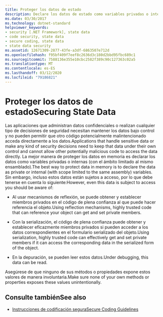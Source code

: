 ```yaml
---
title: Proteger los datos de estado
description: Declare los datos de estado como variables privadas o internas para limitar el acceso a los datos. Todavía se puede tener acceso a estos datos a través de la reflexión, la serialización y en la depuración.
ms.date: 03/30/2017
ms.technology: dotnet-standard
helpviewer_keywords:
- security [.NET Framework], state data
- code security, state data
- secure coding, state data
- state data security
ms.assetid: 12671309-2877-43fe-a3df-6863507e712d
ms.openlocfilehash: f95bf409f7eef8c2636d3c180d2bbd95fbc689c1
ms.sourcegitcommit: 7588136e355e10cbc2582f389c90c127363c02a5
ms.translationtype: MT
ms.contentlocale: es-ES
ms.lasthandoff: 03/12/2020
ms.locfileid: "79186821"
---
```

# <a name="securing-state-data"></a><span data-ttu-id="69ec7-104">Proteger los datos de estado</span><span class="sxs-lookup"><span data-stu-id="69ec7-104">Securing State Data</span></span>
<span data-ttu-id="69ec7-105">Las aplicaciones que administran datos confidenciales o realizan cualquier tipo de decisiones de seguridad necesitan mantener los datos bajo control y no pueden permitir que otro código potencialmente malintencionado acceda directamente a los datos.</span><span class="sxs-lookup"><span data-stu-id="69ec7-105">Applications that handle sensitive data or make any kind of security decisions need to keep that data under their own control and cannot allow other potentially malicious code to access the data directly.</span></span> <span data-ttu-id="69ec7-106">La mejor manera de proteger los datos en memoria es declarar los datos como variables privadas o internas (con el ámbito limitado al mismo ensamblado).</span><span class="sxs-lookup"><span data-stu-id="69ec7-106">The best way to protect data in memory is to declare the data as private or internal (with scope limited to the same assembly) variables.</span></span> <span data-ttu-id="69ec7-107">Sin embargo, incluso estos datos están sujetos a acceso, por lo que debe tenerse en cuenta lo siguiente:</span><span class="sxs-lookup"><span data-stu-id="69ec7-107">However, even this data is subject to access you should be aware of:</span></span>  
  
- <span data-ttu-id="69ec7-108">Al usar mecanismos de reflexión, se puede obtener y establecer miembros privados en el código de plena confianza al que puede hacer referencia el objeto.</span><span class="sxs-lookup"><span data-stu-id="69ec7-108">Using reflection mechanisms, highly trusted code that can reference your object can get and set private members.</span></span>  
  
- <span data-ttu-id="69ec7-109">Con la serialización, el código de plena confianza puede obtener y establecer eficazmente miembros privados si pueden acceder a los datos correspondientes en el formulario serializado del objeto.</span><span class="sxs-lookup"><span data-stu-id="69ec7-109">Using serialization, highly trusted code can effectively get and set private members if it can access the corresponding data in the serialized form of the object.</span></span>  
  
- <span data-ttu-id="69ec7-110">En la depuración, se pueden leer estos datos.</span><span class="sxs-lookup"><span data-stu-id="69ec7-110">Under debugging, this data can be read.</span></span>  
  
 <span data-ttu-id="69ec7-111">Asegúrese de que ninguno de sus métodos o propiedades expone estos valores de manera involuntaria.</span><span class="sxs-lookup"><span data-stu-id="69ec7-111">Make sure none of your own methods or properties exposes these values unintentionally.</span></span>  
  
## <a name="see-also"></a><span data-ttu-id="69ec7-112">Consulte también</span><span class="sxs-lookup"><span data-stu-id="69ec7-112">See also</span></span>

- [<span data-ttu-id="69ec7-113">Instrucciones de codificación segura</span><span class="sxs-lookup"><span data-stu-id="69ec7-113">Secure Coding Guidelines</span></span>](../../../docs/standard/security/secure-coding-guidelines.md)
